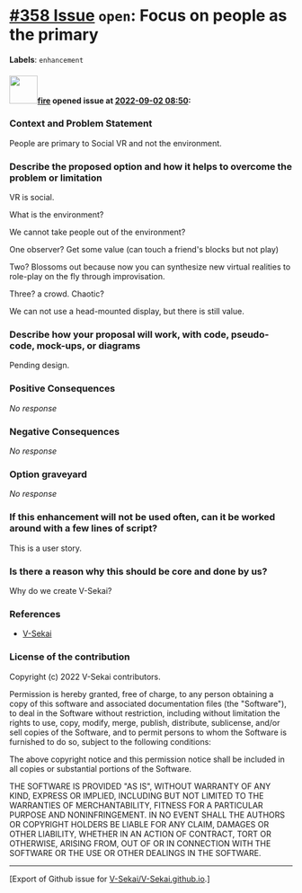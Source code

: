 # [\#358 Issue](https://github.com/V-Sekai/V-Sekai.github.io/issues/358) `open`: Focus on people as the primary
**Labels**: `enhancement`


#### <img src="https://avatars.githubusercontent.com/u/32321?u=c2e06a3d2b49a467aa907e54aa259516440267cc&v=4" width="50">[fire](https://github.com/fire) opened issue at [2022-09-02 08:50](https://github.com/V-Sekai/V-Sekai.github.io/issues/358):

### Context and Problem Statement

People are primary to Social VR and not the environment.


### Describe the proposed option and how it helps to overcome the problem or limitation

VR is social.

What is the environment?

We cannot take people out of the environment?

One observer? Get some value (can touch a friend's blocks but not play)

Two? Blossoms out because now you can synthesize new virtual realities to role-play on the fly through improvisation.

Three? a crowd. Chaotic?

We can not use a head-mounted display, but there is still value.

### Describe how your proposal will work, with code, pseudo-code, mock-ups, or diagrams

Pending design.

### Positive Consequences

_No response_

### Negative Consequences

_No response_

### Option graveyard

_No response_

### If this enhancement will not be used often, can it be worked around with a few lines of script?

This is a user story.

### Is there a reason why this should be core and done by us?

Why do we create V-Sekai?

### References

- [V-Sekai](https://v-sekai.org/)


### License of the contribution

Copyright (c) 2022 V-Sekai contributors.

Permission is hereby granted, free of charge, to any person obtaining a copy of this software and associated documentation files (the "Software"), to deal in the Software without restriction, including without limitation the rights to use, copy, modify, merge, publish, distribute, sublicense, and/or sell copies of the Software, and to permit persons to whom the Software is furnished to do so, subject to the following conditions:

The above copyright notice and this permission notice shall be included in all copies or substantial portions of the Software.

THE SOFTWARE IS PROVIDED "AS IS", WITHOUT WARRANTY OF ANY KIND, EXPRESS OR IMPLIED, INCLUDING BUT NOT LIMITED TO THE WARRANTIES OF MERCHANTABILITY, FITNESS FOR A PARTICULAR PURPOSE AND NONINFRINGEMENT. IN NO EVENT SHALL THE AUTHORS OR COPYRIGHT HOLDERS BE LIABLE FOR ANY CLAIM, DAMAGES OR OTHER LIABILITY, WHETHER IN AN ACTION OF CONTRACT, TORT OR OTHERWISE, ARISING FROM, OUT OF OR IN CONNECTION WITH THE SOFTWARE OR THE USE OR OTHER DEALINGS IN THE SOFTWARE.





-------------------------------------------------------------------------------



[Export of Github issue for [V-Sekai/V-Sekai.github.io](https://github.com/V-Sekai/V-Sekai.github.io).]
